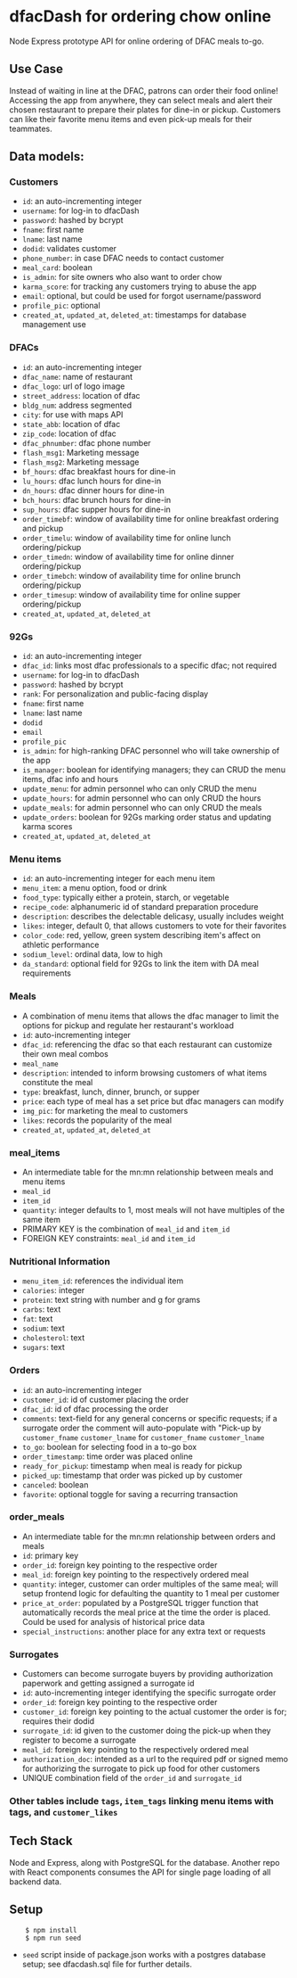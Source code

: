 # dfacDash for ordering chow online
  Node Express prototype API for online ordering of DFAC meals to-go.
## Use Case
Instead of waiting in line at the DFAC, patrons can order their food online! Accessing the app from anywhere, they can select meals and alert their chosen restaurant to prepare their plates for dine-in or pickup. Customers can like their favorite menu items and even pick-up meals for their teammates.

## Data models:

### Customers

- `id`: an auto-incrementing integer
- `username`: for log-in to dfacDash
- `password`: hashed by bcrypt
- `fname`: first name
- `lname`: last name
- `dodid`: validates customer
- `phone_number`: in case DFAC needs to contact customer
- `meal_card`: boolean
- `is_admin`: for site owners who also want to order chow
- `karma_score`: for tracking any customers trying to abuse the app
- `email`: optional, but could be used for forgot username/password
- `profile_pic`: optional
- `created_at`, `updated_at`, `deleted_at`: timestamps for database management use

### DFACs

- `id`: an auto-incrementing integer
- `dfac_name`: name of restaurant
- `dfac_logo`: url of logo image
- `street_address`: location of dfac
- `bldg_num`: address segmented
- `city`: for use with maps API
- `state_abb`: location of dfac
- `zip_code`: location of dfac
- `dfac_phnumber`: dfac phone number
- `flash_msg1`: Marketing message
- `flash_msg2`: Marketing message
- `bf_hours`: dfac breakfast hours for dine-in
- `lu_hours`: dfac lunch hours for dine-in
- `dn_hours`: dfac dinner hours for dine-in
- `bch_hours`: dfac brunch hours for dine-in
- `sup_hours`: dfac supper hours for dine-in
- `order_timebf`: window of availability time for online breakfast ordering and pickup
- `order_timelu`: window of availability time for online lunch ordering/pickup
- `order_timedn`: window of availability time for online dinner ordering/pickup
- `order_timebch`: window of availability time for online brunch ordering/pickup
- `order_timesup`: window of availability time for online supper ordering/pickup
- `created_at`, `updated_at`, `deleted_at`

### 92Gs

- `id`: an auto-incrementing integer
- `dfac_id`: links most dfac professionals to a specific dfac; not required
- `username`: for log-in to dfacDash
- `password`: hashed by bcrypt
- `rank`: For personalization and public-facing display
- `fname`: first name
- `lname`: last name
- `dodid`
- `email`
- `profile_pic`
- `is_admin`: for high-ranking DFAC personnel who will take ownership of the app
- `is_manager`: boolean for identifying managers; they can CRUD the menu items, dfac info and hours
- `update_menu`: for admin personnel who can only CRUD the menu
- `update_hours`: for admin personnel who can only CRUD the hours
- `update_meals`: for admin personnel who can only CRUD the meals
- `update_orders`: boolean for 92Gs marking order status and updating karma scores
- `created_at`, `updated_at`, `deleted_at`

### Menu items

- `id`: an auto-incrementing integer for each menu item
- `menu_item`: a menu option, food or drink
- `food_type`: typically either a protein, starch, or vegetable
- `recipe_code`: alphanumeric id of standard preparation procedure
- `description`: describes the delectable delicasy, usually includes weight
- `likes`: integer, default 0, that allows customers to vote for their favorites
- `color_code`: red, yellow, green system describing item's affect on athletic performance
- `sodium_level`: ordinal data, low to high
- `da_standard`: optional field for 92Gs to link the item with DA meal requirements

### Meals

- A combination of menu items that allows the dfac manager to limit the options for pickup and regulate her restaurant's workload
- `id`: auto-incrementing integer
- `dfac_id`: referencing the dfac so that each restaurant can customize their own meal combos
- `meal_name`
- `description`: intended to inform browsing customers of what items constitute the meal
- `type`: breakfast, lunch, dinner, brunch, or supper
- `price`: each type of meal has a set price but dfac managers can modify
- `img_pic`: for marketing the meal to customers
- `likes`: records the popularity of the meal
- `created_at`, `updated_at`, `deleted_at`

### meal_items

- An intermediate table for the mn:mn relationship between meals and menu items
- `meal_id`
- `item_id`
- `quantity`: integer defaults to 1, most meals will not have multiples of the same item
- PRIMARY KEY is the combination of `meal_id` and `item_id`
- FOREIGN KEY constraints: `meal_id` and `item_id`

### Nutritional Information

- `menu_item_id`: references the individual item
- `calories`: integer
- `protein`: text string with number and g for grams
- `carbs`: text
- `fat`: text
- `sodium`: text
- `cholesterol`: text
- `sugars`: text

### Orders

- `id`: an auto-incrementing integer
- `customer_id`: id of customer placing the order
- `dfac_id`: id of dfac processing the order
- `comments`: text-field for any general concerns or specific requests; if a surrogate order the comment will auto-populate with "Pick-up by `customer_fname` `customer_lname` for `customer_fname` `customer_lname`
- `to_go`: boolean for selecting food in a to-go box
- `order_timestamp`: time order was placed online
- `ready_for_pickup`: timestamp when meal is ready for pickup
- `picked_up`: timestamp that order was picked up by customer
- `canceled`: boolean
- `favorite`: optional toggle for saving a recurring transaction

### order_meals

- An intermediate table for the mn:mn relationship between orders and meals
- `id`: primary key
- `order_id`: foreign key pointing to the respective order
- `meal_id`: foreign key pointing to the respectively ordered meal
- `quantity`: integer, customer can order multiples of the same meal; will setup frontend logic for defaulting the quantity to 1 meal per customer
- `price_at_order`: populated by a PostgreSQL trigger function that automatically records the meal price at the time the order is placed. Could be used for analysis of historical price data
- `special_instructions`: another place for any extra text or requests

### Surrogates

- Customers can become surrogate buyers by providing authorization paperwork and getting assigned a surrogate id
- `id`: auto-incrementing integer identifying the specific surrogate order
- `order_id`: foreign key pointing to the respective order
- `customer_id`: foreign key pointing to the actual customer the order is for; requires their dodid
- `surrogate_id`: id given to the customer doing the pick-up when they register to become a surrogate
- `meal_id`: foreign key pointing to the respectively ordered meal
- `authorization_doc`: intended as a url to the required pdf or signed memo for authorizing the surrogate to pick up food for other customers
- UNIQUE combination field of the `order_id` and `surrogate_id`

### Other tables include `tags`, `item_tags` linking menu items with tags, and `customer_likes`

## Tech Stack

Node and Express, along with PostgreSQL for the database.
Another repo with React components consumes the API for single page loading of all backend data.


## Setup

```
    $ npm install
    $ npm run seed
```
- `seed` script inside of package.json works with a postgres database setup; see dfacdash.sql file for further details.
